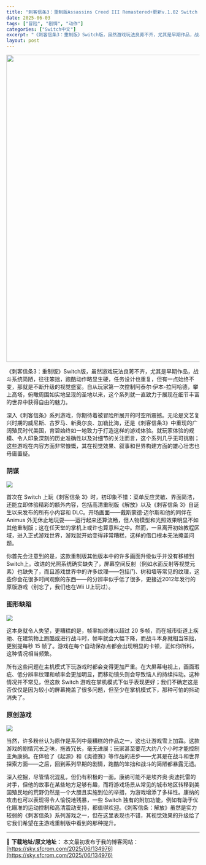 ```yaml
---
title: "刺客信条3：重制版Assassins Creed III Remastered+更新v.1.02 Switch NSP中文"
date: 2025-06-03
tags: ["冒险", "剧情", "动作"]
categories: ["Switch中文"]
excerpt: "《刺客信条3：重制版》Switch版，虽然游戏玩法良莠不齐，尤其是早期作品，战斗系统简陋，往往笨拙，跑酷动作略显生硬，任务设计也重复，但有一点始终不变，那就是不断升级的视觉盛宴。自从玩家第一次控制阿泰尔·伊本-拉阿哈德，攀上高塔，俯瞰周围如实地呈现的圣地以来，这个系列就一直致力于展现在细节丰富的世界&hellip;"
layout: post
---
```


<img class="aligncenter size-full wp-image-134979" src="https://sky.sfcrom.com/wp-content/uploads/2025/06/2025060302223549.webp" alt="" width="550" height="800" />

《刺客信条3：重制版》Switch版，虽然游戏玩法良莠不齐，尤其是早期作品，战斗系统简陋，往往笨拙，跑酷动作略显生硬，任务设计也重复，但有一点始终不变，那就是不断升级的视觉盛宴。自从玩家第一次控制阿泰尔·伊本-拉阿哈德，攀上高塔，俯瞰周围如实地呈现的圣地以来，这个系列就一直致力于展现在细节丰富的世界中获得自由的魅力。

深入《刺客信条》系列游戏，你期待着被冒险所展开的时空所震撼。无论是文艺复兴时期的威尼斯、古罗马、新奥尔良、加勒比海，还是《刺客信条3》中重现的广阔殖民时代美国，育碧始终如一地致力于打造这样的游戏体验。就玩家体验的规模、令人印象深刻的历史准确性以及对细节的关注而言，这个系列几乎无可挑剔；这些游戏在内容方面非常慷慨，其在视觉效果、叙事和世界构建方面的雄心壮志也毋庸置疑。
<h3>阴谋</h3>
<img src="https://shared.cloudflare.steamstatic.com/store_item_assets/steam/apps/208480/ss_af2542e82a9406ace3ba84cfbf113ef6adfbbfd0.1920x1080.jpg?t=1747654274" />

首次在 Switch 上玩《刺客信条 3》时，初印象不错：菜单反应灵敏、界面简洁，还能立即体验精彩的额外内容，包括高清重制版《解放》以及《刺客信条 3》自诞生以来发布的所有小内容和 DLC。开场画面——戴斯蒙德·迈尔斯和他的同伴在 Animus 外无休止地玩耍——运行起来还算流畅，但人物模型和光照效果明显不如其他重制版；这在任天堂的掌机上或许也算意料之中。然而，一旦离开初始教程区域，进入正式游戏世界，游戏就开始变得非常糟糕，这样的借口根本无法掩盖问题。

你首先会注意到的是，这款重制版其他版本中的许多画面升级似乎并没有移植到Switch上。改进的光照系统确实缺失了，屏幕空间反射（例如水面反射等视觉元素）也缺失了，而且游戏世界中的许多纹理——包括门、树和墙等常见的纹理，这些你会花很多时间观察的东西——的分辨率似乎低了很多，更接近2012年发行的原版游戏（别忘了，我们也在Wii U上玩过）。
<h3>图形缺陷</h3>
<img src="https://shared.cloudflare.steamstatic.com/store_item_assets/steam/apps/208480/ss_b91aecdd4596d5378266992ef52fcf9b004d163d.1920x1080.jpg?t=1747654274" />

这本身就令人失望，更糟糕的是，帧率始终难以超过 20 多帧，而在城市街道上疾驰、在建筑物上跑酷或进行战斗时，帧率就会大幅下降，而战斗本身就相当笨拙，更别提每秒 15 帧了。游戏在每个自动保存点都会出现明显的卡顿，正如你所料，这种情况相当频繁。

所有这些问题在主机模式下玩游戏时都会变得更加严重。在大屏幕电视上，画面瑕疵、低分辨率纹理和帧率会更加明显，而移动镜头则会导致恼人的持续抖动。这种情况并不常见，但这款 Switch 游戏在掌机模式下似乎表现更好；我们不确定这是否仅仅是因为较小的屏幕掩盖了很多问题，但至少在掌机模式下，那种可怕的抖动消失了。
<h3>原创游戏</h3>
<img src="https://shared.cloudflare.steamstatic.com/store_item_assets/steam/apps/208480/ss_6f830991476f351b4785aeefb95abe9d8895aa9c.1920x1080.jpg?t=1747654274" />

当然，许多粉丝认为原作是系列中最糟糕的作品之一，这也让游戏雪上加霜。这款游戏的剧情冗长乏味，拖沓冗长，毫无进展；玩家甚至要花大约八个小时才能控制主角康纳。在体验了《起源》和《奥德赛》等作品的进步——尤其是在战斗和世界探索方面——之后，回到系列早期的剧情，跑酷的笨拙和战斗的简陋都暴露无遗。

深入挖掘，尽管情况混乱，但仍有积极的一面。康纳可能不是埃齐奥·奥迪托雷的对手，但他的故事在某些地方足够有趣，而将游戏场景从常见的城市地区转移到美国殖民地的荒野仍然是一个大胆且实施到位的举措，为游戏增添了多样性。康纳的攻击也可以表现得令人愉悦地残暴，一些 Switch 独有的附加功能，例如有助于优化瞄准的运动控制和高清震动支持，都值得欢迎。《刺客信条：解放》虽然是实力较弱的《刺客信条》系列游戏之一，但在这里表现也不错，其视觉效果的升级给了它我们希望在主游戏重制版中看到的那种提升。

---
📖 **下载地址/原文地址：** 本文最初发布于我的博客网站：[https://sky.sfcrom.com/2025/06/134976](https://sky.sfcrom.com/2025/06/134976)
